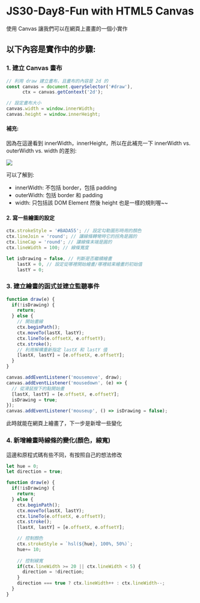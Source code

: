 # JS30-Day8-Fun with HTML5 Canvas
使用 Canvas 讓我們可以在網頁上畫畫的一個小實作

## 以下內容是實作中的步驟:
### 1. 建立 Canvas 畫布
```javascript
// 利用 draw 建立畫布，且畫布的內容是 2d 的
const canvas = document.querySelector('#draw'),
      ctx = canvas.getContext('2d');

// 設定畫布大小
canvas.width = window.innerWidth;
canvas.height = window.innerHeight;
```

#### 補充:
因為在這邊看到 innerWidth，innerHeight，所以在此補充一下 innerWidth vs. outerWidth vs. width 的差別:

![](https://i.imgur.com/fu1pM1M.gif)

可以了解到:
* innerWidth: 不包括 border，包括 padding
* outerWidth: 包括 border 和 padding
* width: 只包括該 DOM Element
然後 height 也是一樣的規則喔~~

#### 2. 寫一些繪圖的設定
```javascript
ctx.strokeStyle = '#BADA55'; // 設定勾勒圖形時用的顏色
ctx.lineJoin = 'round'; // 讓線條轉彎時它的拐角是圓的
ctx.lineCap = 'round'; // 讓線條末端是圓的
ctx.lineWidth = 100; // 線條寬度

let isDrawing = false, // 判斷是否繼續繪畫
    lastX = 0, // 設定從哪裡開始繪畫/哪裡結束繪畫的初始值
    lastY = 0;
```

### 3. 建立繪畫的函式並建立監聽事件
```javascript
function draw(e) {
  if(!isDrawing) {
    return;
  } else {
    // 開始畫線
    ctx.beginPath();
    ctx.moveTo(lastX, lastY);
    ctx.lineTo(e.offsetX, e.offsetY);
    ctx.stroke();
    // 利用解構重新指定 lastX 和 lastY 值
    [lastX, lastY] = [e.offsetX, e.offsetY];
  }
}

canvas.addEventListener('mousemove', draw);
canvas.addEventListener('mousedown', (e) => {
  // 從滑鼠按下的點開始畫
  [lastX, lastY] = [e.offsetX, e.offsetY];
  isDrawing = true;
});
canvas.addEventListener('mouseup', () => isDrawing = false);
```
此時就能在網頁上繪畫了，下一步是新增一些變化

### 4. 新增繪畫時線條的變化(顏色，線寬)
這邊和原程式碼有些不同，有按照自己的想法修改
```javascript
let hue = 0;
let direction = true;

function draw(e) {
  if(!isDrawing) {
    return;
  } else {
    ctx.beginPath();
    ctx.moveTo(lastX, lastY);
    ctx.lineTo(e.offsetX, e.offsetY);
    ctx.stroke();
    [lastX, lastY] = [e.offsetX, e.offsetY];

    // 控制顏色
    ctx.strokeStyle = `hsl(${hue}, 100%, 50%)`;
    hue+= 10;
    
    // 控制線寬
    if(ctx.lineWidth >= 20 || ctx.lineWidth < 5) {
      direction = !direction;
    }
    direction === true ? ctx.lineWidth++ : ctx.lineWidth--;
  }
}
```